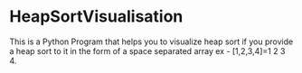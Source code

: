 # HeapSortVisualisation
This is a Python Program that helps you to visualize heap sort if you provide a heap sort to it in the form of a space separated array ex - [1,2,3,4]=1 2 3 4.
